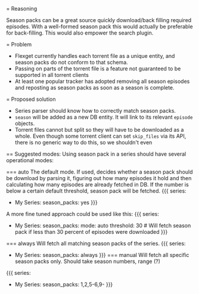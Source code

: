 = Reasoning 

Season packs can be a great source quickly download/back filling required episodes.
With a well-formed season pack this would actually be preferable for back-filling. This would also empower the search plugin.

= Problem

* Flexget currently handles each torrent file as a unique entity, and season packs do not conform to that schema.
* Passing on parts of the torrent file is a feature not guaranteed to be supported in all torrent clients 
* At least one popular tracker has adopted removing all season episodes and reposting as season packs as soon as a season is complete.

= Proposed solution

* Series parser should know how to correctly match season packs.
* `season` will be added as a new DB entity. It will link to its relevant `episode` objects.
* Torrent files cannot but split so they will have to be downloaded as a whole. Even though some torrent client can set `skip_files` via its API, there is no generic way to do this, so we shouldn't even 

== Suggested modes:
Using season pack in a series should have several operational modes:

=== auto
The default mode. If used, decides whether a season pack should be download by parsing it, figuring out how many episodes it hold and then calculating how many episodes are already fetched in DB. If the number is below a certain default threshold, season pack will be fetched.
{{{
series:
  - My Series:
      season_packs: yes
}}}

A more fine tuned approach could be used like this:
{{{
series:
  - My Series:
      season_packs: 
        mode: auto
        threshold: 30  # Will fetch season pack if less than 30 percent of episodes were downloaded
}}}

=== always
Will fetch all matching season packs of the series.
{{{
series:
  - My Series:
      season_packs: always
}}}
=== manual
Will fetch all specific season packs only. Should take season numbers, range (?)

{{{
series:
  - My Series:
      season_packs: 1,2,5-6,9-
}}}

